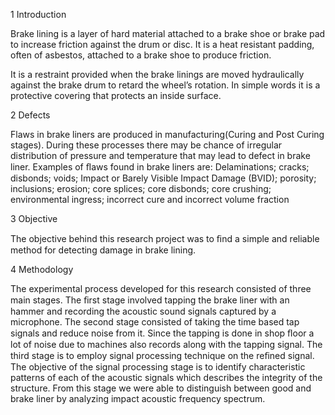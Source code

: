 1 Introduction

Brake lining is a layer of hard material attached to a brake shoe or brake pad to increase friction against the drum or disc. It is a heat resistant padding, often of asbestos, attached to a brake shoe to produce friction.

It is a restraint provided when the brake linings are moved hydraulically against the brake drum to retard the wheel’s rotation. In simple words it is a protective covering that protects an inside surface.

2 Defects

Flaws in brake liners are produced in manufacturing(Curing and Post Curing stages). During these processes there may be chance of irregular distribution of pressure and temperature that may lead to defect in brake liner. Examples of ﬂaws found in brake liners are: Delaminations; cracks; disbonds; voids; Impact or Barely Visible Impact Damage (BVID); porosity; inclusions; erosion; core splices; core disbonds; core crushing; environmental ingress; incorrect cure and incorrect volume fraction

3 Objective 

The objective behind this research project was to ﬁnd a simple and reliable method for detecting damage in brake lining.

4 Methodology

The experimental process developed for this research consisted of three main stages. The ﬁrst stage involved tapping the brake liner with an hammer and recording the acoustic sound signals captured by a microphone. The second stage consisted of taking the time based tap signals and reduce noise from it. Since the tapping is done in shop ﬂoor a lot of noise due to machines also records along with the tapping signal. The third stage is to employ signal processing technique on the reﬁned signal. The objective of the signal processing stage is to identify characteristic patterns of each of the acoustic signals which describes the integrity of the structure. From this stage we were able to distinguish between good and brake liner by analyzing impact acoustic frequency spectrum.
